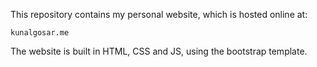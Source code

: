 This repository contains my personal website, which is hosted online at:

	kunalgosar.me

The website is built in HTML, CSS and JS, using the bootstrap template.

